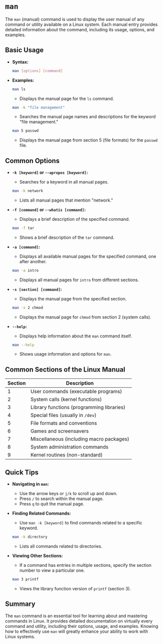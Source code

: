 # `man`

The `man` (manual) command is used to display the user manual of any command or utility available on a Linux system. Each manual entry provides detailed information about the command, including its usage, options, and examples.

## Basic Usage

- **Syntax:**

  ```sh
  man [options] [command]
  ```

- **Examples:**

  ```sh
  man ls
  ```

  - Displays the manual page for the `ls` command.

  ```sh
  man -k "file management"
  ```

  - Searches the manual page names and descriptions for the keyword "file management."

  ```sh
  man 5 passwd
  ```

  - Displays the manual page from section 5 (file formats) for the `passwd` file.

## Common Options

- **`-k [keyword]` or `--apropos [keyword]`:**
  - Searches for a keyword in all manual pages.

  ```sh
  man -k network
  ```

  - Lists all manual pages that mention "network."

- **`-f [command]` or `--whatis [command]`:**
  - Displays a brief description of the specified command.

  ```sh
  man -f tar
  ```

  - Shows a brief description of the `tar` command.

- **`-a [command]`:**
  - Displays all available manual pages for the specified command, one after another.

  ```sh
  man -a intro
  ```

  - Displays all manual pages for `intro` from different sections.

- **`-s [section] [command]`:**
  - Displays the manual page from the specified section.

  ```sh
  man -s 2 chmod
  ```

  - Displays the manual page for `chmod` from section 2 (system calls).

- **`--help`:**
  - Displays help information about the `man` command itself.

  ```sh
  man --help
  ```

  - Shows usage information and options for `man`.

## Common Sections of the Linux Manual

| Section | Description                               |
|---------|-------------------------------------------|
| 1       | User commands (executable programs)       |
| 2       | System calls (kernel functions)           |
| 3       | Library functions (programming libraries) |
| 4       | Special files (usually in `/dev`)         |
| 5       | File formats and conventions              |
| 6       | Games and screensavers                    |
| 7       | Miscellaneous (including macro packages)  |
| 8       | System administration commands            |
| 9       | Kernel routines (non-standard)            |

## Quick Tips

- **Navigating in `man`:**
  - Use the arrow keys or `j/k` to scroll up and down.
  - Press `/` to search within the manual page.
  - Press `q` to quit the manual page.

- **Finding Related Commands:**
  - Use `man -k [keyword]` to find commands related to a specific keyword.

  ```sh
  man -k directory
  ```

  - Lists all commands related to directories.

- **Viewing Other Sections:**
  - If a command has entries in multiple sections, specify the section number to view a particular one.

  ```sh
  man 3 printf
  ```

  - Views the library function version of `printf` (section 3).

## Summary

The `man` command is an essential tool for learning about and mastering commands in Linux. It provides detailed documentation on virtually every command and utility, including their options, usage, and examples. Knowing how to effectively use `man` will greatly enhance your ability to work with Linux systems.